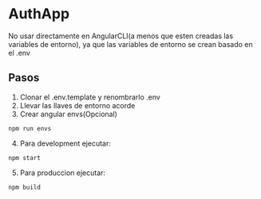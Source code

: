 # AuthApp

No usar directamente en AngularCLI(a menos que esten creadas las variables de entorno), ya que las variables de entorno se crean basado en el .env

## Pasos

1. Clonar el .env.template y renombrarlo .env
2. Llevar las llaves de entorno acorde
3. Crear angular envs(Opcional)

```
npm run envs
```

4. Para development ejecutar:

```
npm start
```

5. Para produccion ejecutar:

```
npm build
```
